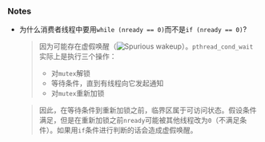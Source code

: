 ### Notes

- 为什么消费者线程中要用`while (nready == 0)`而不是`if (nready == 0)`?
  
  > 因为可能存在虚假唤醒（![Spurious wakeup](https://en.wikipedia.org/wiki/Spurious_wakeup)）。`pthread_cond_wait`实际上是执行三个操作：
  > - 对`mutex`解锁
  > - 等待条件，直到有线程向它发起通知
  > - 对`mutex`重新加锁

  > 因此，在等待条件到重新加锁之前，临界区属于可访问状态。假设条件满足，但是在重新加锁之前`nready`可能被其他线程改为`0`（不满足条件）。如果用`if`条件进行判断的话会造成虚假唤醒。
